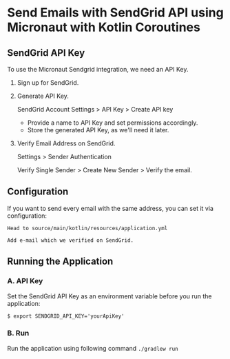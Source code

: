 # Send Emails with SendGrid API using Micronaut with Kotlin Coroutines

## SendGrid API Key

To use the Micronaut Sendgrid integration, we need an API Key.

1. Sign up for SendGrid.
2. Generate API Key.

    SendGrid Account Settings > API Key > Create API key
    - Provide a name to API Key and set permissions accordingly. 
    - Store the generated API Key, as we'll need it later.
3. Verify Email Address on SendGrid.

    Settings > Sender Authentication
    
    Verify Single Sender > Create New Sender > Verify the email.
    

## Configuration
If you want to send every email with the same address, you can set it via configuration:
    
    Head to source/main/kotlin/resources/application.yml
    
    Add e-mail which we verified on SendGrid.
 
## Running the Application
### A. API Key

  Set the SendGrid API Key as an environment variable before you run the application:
  
  `$ export SENDGRID_API_KEY='yourApiKey'`

### B. Run

  Run the application using following command
  `./gradlew run`
